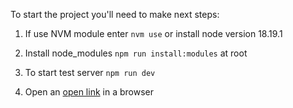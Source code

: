 To start the project you'll need to make next steps:

1. If use NVM module enter `nvm use` or install node version 18.19.1

2. Install node_modules `npm run install:modules` at root

3. To start test server `npm run dev`

4. Open an [open link](http://localhost:5173/) in a browser
